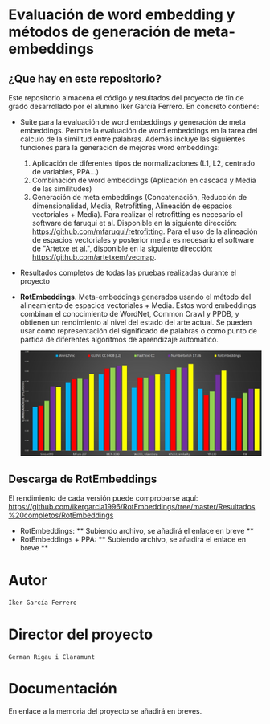 
# Evaluación de word embedding y métodos de generación de meta-embeddings

## ¿Que hay en este repositorio?
Este repositorio almacena el código y resultados del proyecto de fin de grado desarrollado por el alumno Iker García Ferrero. En concreto contiene:

  - Suite para la evaluación de word embeddings y generación de meta embeddings.
		 Permite la evaluación de word embeddings en la tarea del cálculo de la similitud entre palabras. Además incluye las siguientes funciones para la generación de mejores word embeddings: 
	 
	 1. Aplicación de diferentes tipos de normalizaciones (L1, L2, centrado de variables, PPA...)
	 2. Combinación de word embeddings (Aplicación en cascada y Media de las similitudes)
	 3. Generación de meta embeddings (Concatenación, Reducción de dimensionalidad, Media, Retrofitting, Alineación  de espacios vectoriales + Media). Para realizar el retrofitting es necesario el software de faruqui et al. Disponible en la siguiente dirección: https://github.com/mfaruqui/retrofitting. Para el uso de la alineación de espacios vectoriales y posterior media es necesario el software de "Artetxe et al.", disponible en la siguiente dirección: https://github.com/artetxem/vecmap.

- Resultados completos de todas las pruebas realizadas durante el proyecto
- **RotEmbeddings**. Meta-embeddings generados usando el método del alineamiento de espacios vectoriales + Media. Estos word embeddings combinan el conocimiento de WordNet, Common Crawl y PPDB, y obtienen un rendimiento al nivel del estado del arte actual. Se pueden usar como representación del significado de palabras o como punto de partida de diferentes algoritmos de aprendizaje automático. 

    ![Comparativa entre RotEmbeddings y otros word embeddings](https://raw.githubusercontent.com/ikergarcia1996/RotEmbeddings/master/Resultados%20completos/---%20Resultados%20en%20otros%20formatos%20%28ods,%20xlsx...%29%20---/Comparativa.jpg)
    
    
## Descarga de RotEmbeddings
El rendimiento de cada versión puede comprobarse aquí: https://github.com/ikergarcia1996/RotEmbeddings/tree/master/Resultados%20completos/RotEmbeddings

- RotEmbeddings: ** Subiendo archivo, se añadirá el enlace en breve **
- RotEmbeddings + PPA: ** Subiendo archivo, se añadirá el enlace en breve **

# Autor

```
Iker García Ferrero
```

# Director del proyecto
```
German Rigau i Claramunt
```

# Documentación

En enlace a la memoria del proyecto se añadirá en breves. 

